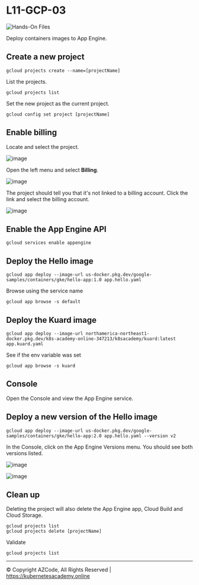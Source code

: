 # L11-GCP-03

![Hands-On Files](https://kubernetesacademy.online/wp-content/uploads/2021/06/checked-files-50px.png)

Deploy containers images to App Engine.

## Create a new project

    gcloud projects create --name=[projectName]

List the projects.

    gcloud projects list

Set the new project as the current project.

    gcloud config set project [projectName]

## Enable billing

Locate and select the project.

![image](https://kubernetesacademy.online/wp-content/uploads/2022/07/L11-GCP-02-01.png)

Open the left menu and select **Billing**.

![image](https://kubernetesacademy.online/wp-content/uploads/2022/07/L11-GCP-02-02.png)

The project should tell you that it's not linked to a billing account. Click the link and select the billing account.

![image](https://kubernetesacademy.online/wp-content/uploads/2022/07/L11-GCP-02-03.png)

## Enable the App Engine API

    gcloud services enable appengine

## Deploy the Hello image

    gcloud app deploy --image-url us-docker.pkg.dev/google-samples/containers/gke/hello-app:1.0 app.hello.yaml

Browse using the service name

    gcloud app browse -s default

## Deploy the Kuard image

    gcloud app deploy --image-url northamerica-northeast1-docker.pkg.dev/k8s-academy-online-347213/k8sacademy/kuard:latest app.kuard.yaml

See if the env variable was set

    gcloud app browse -s kuard

## Console

Open the Console and view the App Engine service.

## Deploy a new version of the Hello image

    gcloud app deploy --image-url us-docker.pkg.dev/google-samples/containers/gke/hello-app:2.0 app.hello.yaml --version v2

In the Console, click on the App Engine Versions menu. You should see both versions listed.

![image](https://kubernetesacademy.online/wp-content/uploads/2022/07/L11-GCP-03-01.png)

![image](https://kubernetesacademy.online/wp-content/uploads/2022/07/L11-GCP-03-02.png)

## Clean up

Deleting the project will also delete the App Engine app, Cloud Build and Cloud Storage.

    gcloud projects list
    gcloud projects delete [projectName]

Validate

    gcloud projects list

---

© Copyright AZCode, All Rights Reserved | https://kubernetesacademy.online